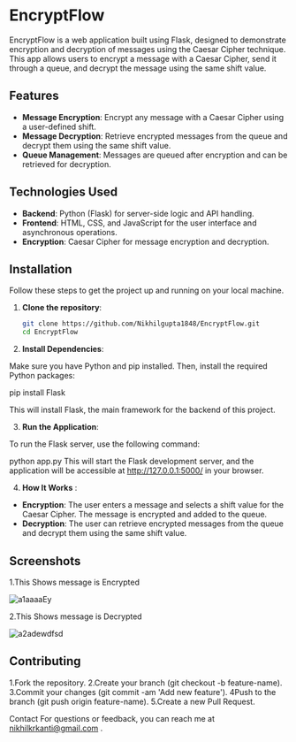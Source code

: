 # EncryptFlow

EncryptFlow is a web application built using Flask, designed to demonstrate encryption and decryption of messages using the Caesar Cipher technique. This app allows users to encrypt a message with a Caesar Cipher, send it through a queue, and decrypt the message using the same shift value.

## Features

- **Message Encryption**: Encrypt any message with a Caesar Cipher using a user-defined shift.
- **Message Decryption**: Retrieve encrypted messages from the queue and decrypt them using the same shift value.
- **Queue Management**: Messages are queued after encryption and can be retrieved for decryption.

## Technologies Used

- **Backend**: Python (Flask) for server-side logic and API handling.
- **Frontend**: HTML, CSS, and JavaScript for the user interface and asynchronous operations.
- **Encryption**: Caesar Cipher for message encryption and decryption.

## Installation

Follow these steps to get the project up and running on your local machine.

1. **Clone the repository**:

   ```bash
   git clone https://github.com/Nikhilgupta1848/EncryptFlow.git
   cd EncryptFlow

2. **Install Dependencies**:

Make sure you have Python and pip installed. Then, install the required Python packages:

pip install Flask

This will install Flask, the main framework for the backend of this project.



3. **Run the Application**:

To run the Flask server, use the following command:

python app.py
This will start the Flask development server, and the application will be accessible at http://127.0.0.1:5000/ in your browser.

4. **How It Works** :
- **Encryption**: The user enters a message and selects a shift value for the Caesar Cipher. The message is encrypted and added to the queue.
- **Decryption**: The user can retrieve encrypted messages from the queue and decrypt them using the same shift value.


## Screenshots
1.This Shows message is Encrypted


 ![a1aaaaEy](https://github.com/user-attachments/assets/b491100c-5715-4b7a-9434-ab6cc76116c1)


2.This Shows message is Decrypted  


![a2adewdfsd](https://github.com/user-attachments/assets/ed4d9e54-26fc-411c-a7ca-d647970c7c4d)

                                                                                                                            
## Contributing
1.Fork the repository.
2.Create your branch (git checkout -b feature-name).
3.Commit your changes (git commit -am 'Add new feature').
4Push to the branch (git push origin feature-name).
5.Create a new Pull Request.


Contact
For questions or feedback, you can reach me at nikhilkrkanti@gmail.com .
